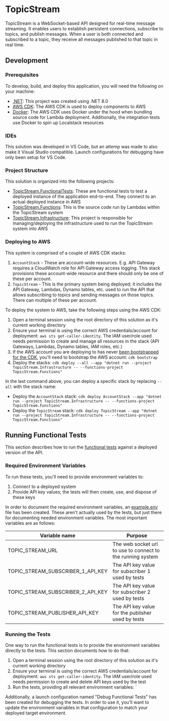 # TopicStream

TopicStream is a WebSocket-based API designed for real-time message streaming. It enables users to establish persistent connections, subscribe to topics, and publish messages. When a user is both connected and subscribed to a topic, they receive all messages published to that topic in real time.

## Development

### Prerequisites

To develop, build, and deploy this application, you will need the following on your machine:

- [.NET](https://dotnet.microsoft.com/en-us/download): This project was created using .NET 8.0
- [AWS CDK](https://docs.aws.amazon.com/cdk/v2/guide/getting_started.html): The AWS CDK is
  used to deploy components to AWS
- [Docker](https://docs.docker.com/desktop/): The AWS CDK uses Docker under the hood when
  bundling source code for Lambda deployment. Additionally, the integration tests use
  Docker to spin up Localstack resources

### IDEs

This solution was developed in VS Code, but an attemp was made to also make it Visual Studio compatible.
Launch configurations for debugging have only been setup for VS Code.

### Project Structure

This solution is organized into the following projects:

- [TopicStream.FunctionalTests](./TopicStream.FunctionalTests/): These are functional tests to test a deployed instance of
  the application end-to-end. They connect to an actual deployed instance in AWS
- [TopicStream.Functions](./TopicStream.Functions/): This is the source code run by Lambdas within the TopicStream system
- [TopicStream.Infrastructure](./TopicStream.Infrastructure/): This project is responsible for managing/deploying the infrastructure used to run the TopicStream system into AWS

### Deploying to AWS

This system is comprised of a couple of AWS CDK stacks:

1. `AccountStack` - These are account-wide resources. E.g. API Gateway requires a CloudWatch role for API Gateway access
   logging. This stack provisions these account-wide resource and there should only be one of these per account.
2. `TopicStream` - This is the primary system being deployed; it includes the API Gateway, Lambdas, Dynamo tables, etc. used
   to run the API that allows subscribing to topics and sending messages on those topics. There can multiple of these
   per account.

To deploy the system to AWS, take the following steps using the AWS CDK:

1. Open a terminal session using the root directory of this solution as it's current working directory
1. Ensure your terminal is using the correct AWS credentials/account for deployment: `aws sts get-caller-identity`. The IAM
   user/role used needs permission to create and manage all resources in the stack (API Gateways, Lambdas, Dynamo tables, IAM roles, etc.)
1. If the AWS account you are deploying to has never [been bootstrapped for the CDK](https://docs.aws.amazon.com/cdk/v2/guide/bootstrapping.html), you'll need to bootstrap the AWS account: `cdk bootstrap`
1. Deploy the stacks: `cdk deploy --all --app "dotnet run --project TopicStream.Infrastructure -- --functions-project TopicStream.Functions"`

In the last command above, you can deploy a specific stack by replacing `--all` with the stack name:

- Deploy the `AccountStack` stack: `cdk deploy AccountStack --app "dotnet run --project TopicStream.Infrastructure -- --functions-project TopicStream.Functions"`
- Deploy the `TopicStream` stack: `cdk deploy TopicStream --app "dotnet run --project TopicStream.Infrastructure -- --functions-project TopicStream.Functions"`

## Running Functional Tests

This section describes how to run the [functional tests](./TopicStream.FunctionalTests/) against
a deployed version of the API.

### Required Environment Variables

To run these tests, you'll need to provide environment variables to:

1. Connect to a deployed system
2. Provide API key values; the tests will then create, use, and dispose of these keys

In order to document the required environment variables, an [example.env](./example.env) file
has been created. These aren't actually used by the tests, but just there for documenting
needed environment variables. The most important variables are as follows:

| Variable name                     | Purpose                                                    |
| --------------------------------- | ---------------------------------------------------------- |
| TOPIC_STREAM_URL                  | The web socket url to use to connect to the running system |
| TOPIC_STREAM_SUBSCRIBER_1_API_KEY | The API key value for subscriber 1 used by tests           |
| TOPIC_STREAM_SUBSCRIBER_2_API_KEY | The API key value for subscriber 2 used by tests           |
| TOPIC_STREAM_PUBLISHER_API_KEY    | The API key value for the publisher used by tests          |

### Running the Tests

One way to run the functional tests is to provide the environment variables directly to the
tests. This section documents how to do that:

1. Open a terminal session using the root directory of this solution as it's current working directory
1. Ensure your terminal is using the correct AWS credentials/account for deployment: `aws sts get-caller-identity`. The IAM
   user/role used needs permission to create and delete API keys used by the test
1. Run the tests, providing all relevant environment variables: `

Additionally, a launch configuration named "Debug Functional Tests" has been created for debugging
the tests. In order to use it, you'll want to update the environment variables in that configuration
to match your deployed target environment.
